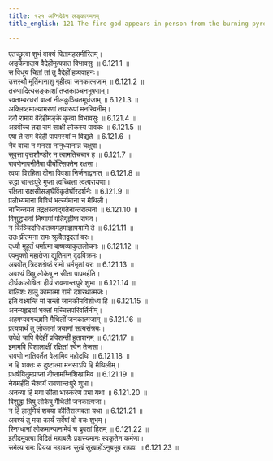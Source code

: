 ```yaml
---
title: १२१ अग्निदेवेन लङ्कागमनम्
title_english: 121 The fire god appears in person from the burning pyre

---
```





एतच्छ्रुत्वा शुभं वाक्यं पितामहसमीरितम्।  
अङ्केनादाय वैदेहीमुत्पपात विभावसुः ॥ 6.121.1 ॥   
स विधूय चितां तां तु वैदेहीं हव्यवाहनः।  
उत्तस्थौ मूर्तिमानाशु गृहीत्वा जनकात्मजाम् ॥ 6.121.2 ॥   
तरुणादित्यसङ्काशां तप्तकाञ्चनभूषणाम्।  
रक्ताम्बरधरां बालां नीलकुञ्चितमूर्धजाम् ॥ 6.121.3 ॥   
अक्लिष्टमाल्याभरणां तथारूपां मनस्विनीम्।  
ददौ रामाय वैदेहीमङ्के कृत्वा विभावसुः ॥ 6.121.4 ॥   
अब्रवीच्च तदा रामं साक्षी लोकस्य पावकः ॥ 6.121.5 ॥   
एषा ते राम वैदेही पापमस्यां न विद्यते ॥ 6.121.6 ॥   
नैव वाचा न मनसा नानुध्यानान्न चक्षुषा।  
सुवृत्ता वृत्तशौण्डीर न त्वामतिचचार ह ॥ 6.121.7 ॥   
रावणेनापनीतैषा वीर्योत्सिक्तेन रक्षसा।  
त्वया विरहिता दीना विवशा निर्जनाद्वनात् ॥ 6.121.8 ॥   
रुद्धा चान्तःपुरे गुप्ता त्वच्चित्ता त्वत्परायणा।  
रक्षिता राक्षसीसङ्घैर्विकृतैर्घोरदर्शनैः ॥ 6.121.9 ॥   
प्रलोभ्यमाना विविधं भर्त्स्यमाना च मैथिली।  
नाचिन्तयत तद्रक्षस्त्वद्गतेनान्तरात्मना ॥ 6.121.10 ॥   
विशुद्धभावां निष्पापां पतिगृह्णीष्व राघव।  
न किञ्चिदभिधातव्यमहमाज्ञापयामि ते ॥ 6.121.11 ॥   
ततः प्रीतमना रामः श्रुत्वैतद्वदतां वरः।  
दध्यौ मुहूर्तं धर्मात्मा बाष्पव्याकुललोचनः ॥ 6.121.12 ॥   
एवमुक्तो महातेजा द्युतिमान् दृढविक्रमः।  
अब्रवीत् त्रिदशश्रेष्ठं रामो धर्मभृतां वरः ॥ 6.121.13 ॥   
अवश्यं त्रिषु लोकेषु न सीता पापमर्हति।  
दीर्घकालोषिता हीयं रावणान्तःपुरे शुभा ॥ 6.121.14 ॥   
बालिशः खलु कामात्मा रामो दशरथात्मजः।  
इति वक्ष्यन्ति मां सन्तो जानकीमविशोध्य हि ॥ 6.121.15 ॥   
अनन्यहृदयां भक्तां मच्चित्तपरिवर्तिनीम्।  
अहमप्यवगच्छामि मैथिलीं जनकात्मजाम् ॥ 6.121.16 ॥   
प्रत्ययार्थं तु लोकानां त्रयाणां सत्यसंश्रयः।  
उपेक्षे चापि वैदेहीं प्रविशन्तीं हुताशनम् ॥ 6.121.17 ॥   
इमामपि विशालाक्षीं रक्षितां स्वेन तेजसा।  
रावणो नातिवर्तेत वेलामिव महोदधिः ॥ 6.121.18 ॥   
न हि शक्तः स दुष्टात्मा मनसाऽपि हि मैथिलीम्।  
प्रधर्षयितुमप्राप्तां दीप्तामग्निशिखामिव ॥ 6.121.19 ॥   
नेयमर्हति चैश्वर्यं रावणान्तःपुरे शुभा।  
अनन्या हि मया सीता भास्करेण प्रभा यथा ॥ 6.121.20 ॥   
विशुद्धा त्रिषु लोकेषु मैथिली जनकात्मजा।  
न हि हातुमियं शक्या कीर्तिरात्मवता यथा ॥ 6.121.21 ॥   
अवश्यं तु मया कार्यं सर्वेषां वो वचः शुभम्।  
स्निग्धानां लोकमान्यानामेवं च ब्रुवतां हितम् ॥ 6.121.22 ॥   
इतीदमुक्त्वा विदितं महाबलैः प्रशस्यमानः स्वकृतेन कर्मणा।  
समेत्य रामः प्रियया महाबलः सुखं सुखार्होऽनुबभूव राघवः ॥ 6.121.23 ॥   